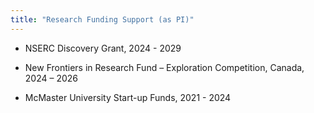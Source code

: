 ```yaml
---
title: "Research Funding Support (as PI)"
---
```



* NSERC Discovery Grant, 2024 - 2029 

* New Frontiers in Research Fund – Exploration Competition, Canada, 2024 – 2026 

* McMaster University Start-up Funds, 2021 - 2024 
